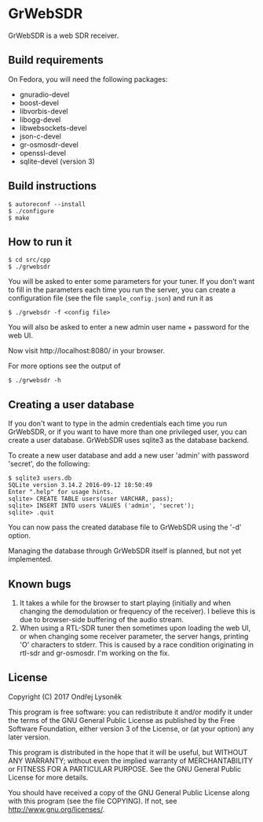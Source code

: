 GrWebSDR
========

GrWebSDR is a web SDR receiver.

Build requirements
------------------
On Fedora, you will need the following packages:
* gnuradio-devel
* boost-devel
* libvorbis-devel
* libogg-devel
* libwebsockets-devel
* json-c-devel
* gr-osmosdr-devel
* openssl-devel
* sqlite-devel (version 3)

Build instructions
------------------
```
$ autoreconf --install
$ ./configure
$ make
```

How to run it
-------------
```
$ cd src/cpp
$ ./grwebsdr
```
You will be asked to enter some parameters for your tuner. If you don't want
to fill in the parameters each time you run the server, you can create
a configuration file (see the file `sample_config.json`) and run it as
```
$ ./grwebsdr -f <config file>
```

You will also be asked to enter a new admin user name + password for the web UI.

Now visit http://localhost:8080/ in your browser.

For more options see the output of
```
$ ./grwebsdr -h
```

Creating a user database
------------------------
If you don't want to type in the admin credentials each time you run GrWebSDR,
or if you want to have more than one privileged user, you can create a user
database. GrWebSDR uses sqlite3 as the database backend.

To create a new user database and add a new user 'admin' with password 'secret',
do the following:
```
$ sqlite3 users.db
SQLite version 3.14.2 2016-09-12 18:50:49
Enter ".help" for usage hints.
sqlite> CREATE TABLE users(user VARCHAR, pass);
sqlite> INSERT INTO users VALUES ('admin', 'secret');
sqlite> .quit
```

You can now pass the created database file to GrWebSDR using the '-d' option.

Managing the database through GrWebSDR itself is planned, but not yet
implemented.

Known bugs
----------
1. It takes a while for the browser to start playing (initially and when changing
   the demodulation or frequency of the receiver). I believe this is due to
   browser-side buffering of the audio stream.
2. When using a RTL-SDR tuner then sometimes upon loading the web UI, or when
   changing some receiver parameter, the server hangs, printing 'O' characters
   to stderr. This is caused by a race condition originating in rtl-sdr and
   gr-osmosdr. I'm working on the fix.

License
-------
Copyright (C) 2017 Ondřej Lysoněk

This program is free software: you can redistribute it and/or modify
it under the terms of the GNU General Public License as published by
the Free Software Foundation, either version 3 of the License, or
(at your option) any later version.

This program is distributed in the hope that it will be useful,
but WITHOUT ANY WARRANTY; without even the implied warranty of
MERCHANTABILITY or FITNESS FOR A PARTICULAR PURPOSE.  See the
GNU General Public License for more details.

You should have received a copy of the GNU General Public License
along with this program (see the file COPYING).  If not,
see <http://www.gnu.org/licenses/>.
